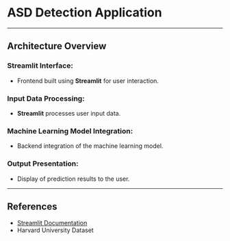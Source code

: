 # **ASD Detection Application**

---

## **Architecture Overview**

### **Streamlit Interface:**
- Frontend built using **Streamlit** for user interaction.

### **Input Data Processing:**
- **Streamlit** processes user input data.

### **Machine Learning Model Integration:**
- Backend integration of the machine learning model.

### **Output Presentation:**
- Display of prediction results to the user.

---

## **References**
- [Streamlit Documentation](https://docs.streamlit.io/)
- Harvard University Dataset
